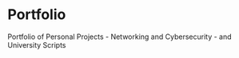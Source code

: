 # Portfolio
Portfolio of Personal Projects - Networking and Cybersecurity - and University Scripts 
